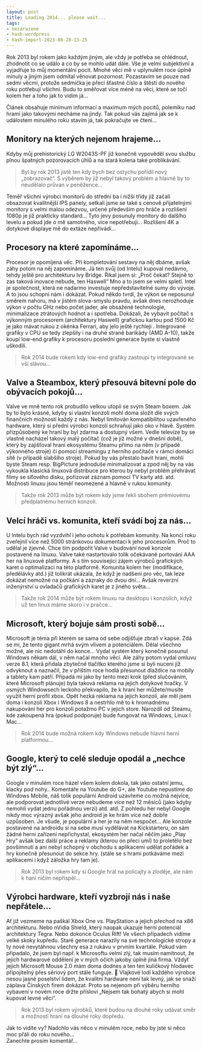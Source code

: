 ```yaml
---
layout: post
title: Loading 2014... please wait...
tags:
- nezarazene
- hash-wordpress
- hash-import-2023-08-28-13-25
---
```


Rok 2013 byl rokem jako každým jiným, ale vždy je potřeba se ohlédnout, zhodnotit co se událo a co by se mohlo udát dále. Vše je velmi subjektivní a vyjadřuje to můj momentální pocit. Mnohé věci mě v uplynulém roce úplně minuly a jiným jsem odmítal věnovat pozornost. Pozastavím se pouze nad sedmi věcmi, protože sedmička je přeci šťastné číslo a štěstí do nového roku potřebují všichni. Budu to směřovat více méně na věci, které se točí kolem her a toho jak to vidím já…

<!--more-->

Článek obsahuje minimum informací a maximum mých pocitů, polemiku nad hrami jako takovými necháme na jindy. Tak pokud vás zajímá jak se k událostem minulého roku stavím já, tak pokračujte ve čtení…

## **Monitory na kterých nejenom hrajeme…**

Kdyby můj prehistorický&nbsp;LG W2043S-PF již konečně vypověděl svou službu plnou špatných pozorovacích úhlů a na stará kolena také problikávání.

> Byl by rok 2013 jistě ten kdy bych bez ostychu pořídil nový „zobrazovač“. S výběrem by již nebyl takový problém a hlavně by to neudělalo průvan v peněžence…

Téměř všichni výrobci monitorů do střední ba i nižší třídy již začali obsazovat kvalitnější IPS panely, setkali jsme se také s cenově přijatelnými monitory s velmi malou odezvou, určené především pro hráče a rozlišení 1080p je již prakticky standard… Tyto jevy posunuly monitory do dalšího levelu a pokud jde o mě samotného, více nepotřebuji… Rozlišení 4K a dotykové displaye mě do extáze nepřivádí…

## **Procesory na které zapomínáme…**

Procesor je opomíjená věc. Při kompletování sestavy na něj dbáme, avšak záhy potom na něj zapomínáme. Já ten svůj (od Intelu) kupoval nedávno, tehdy ještě pro architekturu Ivy Bridge. Říkal jsem si: „Proč čekat? Stejně to zas taková inovace nebude, ten Haswell“ Mno a to jsem se velmi spletl. Intel je společnost, která ne nadarmo investuje nepředstavitelné sumy do vývoje. A to jsou schopni nám i dokázat. Pokud někdo tvrdí, že výkon se neposunul směrem nahoru, má v jistém slova-smyslu pravdu, avšak dnes nerozhoduje výkon v počtu GHz nebo počet jader, ale obsažené technologie, minimalizace ztrátových hodnot a i spotřeba. Dokázali, že vybavit počítač s výkonným procesorem (architektury Haswell) grafickou kartou pod 1500 Kč je jako mávat rukou z okénka Ferrari, aby jelo ještě rychleji . Integrované grafiky v CPU se tedy zlepšily i na druhé straně barikády (AMD A-10), takže koupí low-end grafiky k procesoru poslední generace byste si vlastně uškodili.

> Rok 2014 bude rokem kdy low-end grafiky zastoupí ty integrované se vší slávou…

## **Valve a Steambox, který přesouvá bitevní pole do obývacích pokojů…**

Valve ve mně tento rok probudilo velkou utopii se svým Steam boxem. Jak by to bylo krásné, kdyby si vlastní konzoli mohl doma složit dle svých finančních možností každý z nás. Nebyl limitován kompatibilitou uzavřeného hardware, který si přední výrobci konzolí schraňují jako oko v hlavě. Systém přizpůsobený ke hraní by byl zdarma a dostupný všem. Vedle televize by se vlastně nacházel takový malý počítač (což je již možné v dnešní době), který by zajišťoval hraní ekosystému Steamu přímo na něm (v případě výkonného stroje) či pomocí streamingu z herního počítače v rámci domácí sítě (v případě slabšího stroje). Pokud by vás přestalo bavit hraní, mohli byste Steam resp. BigPicture jednoduše minimalizovat a zpod něj by na vás vykoukla klasická linuxová distribuce pro kterou by nebyl problém přehrávat filmy se síťového disku, pořizovat záznam pomocí TV karty atd. atd. Možnosti linuxu jsou téměř neomezené a hlavně v rukou komunity.

> Takže rok 2013 může být rokem kdy jsme řekli sbohem prémiovému předplatnému herních konzolí.

## **Velcí hráči vs. komunita, kteří svádí boj za nás…**

U Intelu bych rád vyzdvihl i jeho ochotu k potřebám komunity. Na konci roku zveřejnil více než 5000 stránkovou dokumentaci k jeho procesorům. Proč to udělal je zjevné. Chce tím podpořit Valve v budování nové konzole postavené na linuxu. Valve také nastartovalo tolik očekávané portování AAA her na linuxové platformy. A s tím související zájem výrobců grafických karet o optimalizaci na této platformě. Komunita kolem her (modifikace, předělávky atd.) již tolikrát ukázala, že když je nadšení pro věc, tak leze dokázat nemožné na počkání a zázraky do dvou dní… Avšak reverzní inženýrství u ovladačů grafických karet je z jiného světa…

> Takže rok 2014 může být rokem linuxu na desktopu i konzolích, když už ten linux máme skoro i v pračce…

## **Microsoft, který bojuje sám prosti sobě…**

Microsoft je téma při kterém se sama od sebe odjišťuje zbraň v kapse. Zdá se mi, že tento gigant mrhá svým vlivem a potenciálem. Dělal všechno možné, ale nic nedotáhl do konce… Vydal systém který konečně posunul Windows někam dál, v něm načal mnoho věcí. Ale záhy potom vydal omluvu verze 8.1, která přidala zbytečné tlačítko kterého jsme si byli nuceni již odvyknout a naznačil, že v příštím roce hodlá přesunout dlaždice na mobily a tablety kam patří. Připadá mi jako by tento mezi krok (před slučováním, které Microsoft plánuje) byla taková reklama na jejich dotykové hračky. V osmých Windowsech leckoho překvapilo, že k hraní her můžete/musíte využít herní profil xbox. Opět hezká reklama na jejich konzoli, ale měl jsem doma i konzoli Xbox i Windows 8 a nestrhlo mě to k hromadnému nakupování her pro konzoli potažmo PC v jejich store. Narozdíl od Steamu, kde zakoupená hra (pokud podporuje) bude fungovat na Windows, Linux i Mac…

> Rok 2014 bude možná rokem kdy Windows nebude hlavní herní platformou…

## **Google, který to celé sleduje opodál a „nechce být zlý“…**

Google v minulém roce házel všem kolem dokola, tak jako ostatní jemu, klacky pod nohy.. Komentáře na Youtube do G+, ale Youtube nepustíme do Windows Mobile, náš tolik populární Android uzavřeme co možná nejvíce, ale podporovat jednotlivé verze nebudeme více než 12 měsíců (jako kdyby nemohli vydat jednu pořádnou verzi) atd. atd. Z pohledu her nebyl Google nikdy moc výrazný avšak jeho android je ke hrám více než dobře uzpůsoben. Je všude, je populární a her je na něm nespočet… Ale konzole postavené na androidu si na sebe musí vydělávat na Kickstarteru, on sám žádné herní zařízení nepřichystal, ekosystém her načal něčím jako „Play Hry“ avšak bez další práce a reklamy (kterou on přeci umí) to proletělo bez povšimnutí a ani nebyl schopný v obchodu s aplikacemi udělat pořádek a hry konečně přesunout do sekce hry. (stále se s hrami potkáváme mezi aplikacemi i když záložka hry tam je).

> Rok 2013 byl rokem kdy si Google hrál na policajty a zloděje, ale nám k haní ničím nepřispěl…

## **Výrobci hardware, kteří vyzbrojí nás i naše nepřátele…**

Ať již vezmeme na paškál Xbox One vs. PlayStation a jejich přechod na x86 architekturu. Nebo nVidia Shield, který naopak ukazuje herní potenciál architektury Tegra. Nebo dokonce Oculus Rift!&nbsp;Ve všech případech&nbsp;vidíme velké skoky kupředu. Staré generace narazily na své technologické stropy a ty nové nevytáhnou všechny esa z rukávu v prvním kvartále. Pokud vám připadalo, že jsem byl např. k Microsoftu velmi zlý, tak musím namítnout, že jejich hardwarové oddělení je v mých očích jakoby úplně jiná firma. Vždyť jejich Microsoft Mouse 2.0 mám doma dodnes a ten ten kuličkový hlodavec připojitelný přes sériový port stále funguje. 🙂 Vlajkové lodi každého výrobce nesou jasné poselství lidem, že kvalitní hardware není tak levný, jak se snaží záplava Čínských firem dokázat. Proto se nejenom při výběru herního vybavení v novém roce držte přísloví „Nejsem tak bohatý abych si mohl kupovat levné věci“.

> Rok 2013 byl rokem výrobků, které budou na dlouhé roky udávat směr a možností hraní na dlouhé roky dopředu.

Jak to vidíte vy? Nadchlo vás něco v minulém roce, nebo by jste si něco moc přáli do roku nového…  
Zanechte prosím komentář…

&nbsp;

<!--kg-card-end: html-->